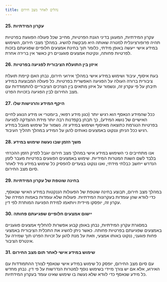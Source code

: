 ```yaml
---
title: נהלים לאחר מצב חירום
---
```


#### 25. **עקרון המידתיות**
עקרון המידתיות, המעוגן בדיני הגנת הפרטיות, מחייב שכל פעולה הפוגעת בפרטיות תהיה פרופורציונלית למטרה שאותה היא מבקשת להשיג. במהלך מצבי חירום, השימוש במידע אישי ייעשה באופן מידתי, כלומר תוך בחינת אמצעים חלופיים שפגיעתם בזכות לפרטיות פחותה, ונקיטת אמצעים פוגעניים רק כאשר אין ברירה אחרת.

#### 26. **איזון בין התועלת הציבורית לפגיעה בפרטיות**
בעת איסוף, עיבוד ושימוש במידע אישי במהלך אירועי חירום, נבחן האם קיימת תועלת ציבורית ברורה העולה על הפגיעה האפשרית בפרטיות. כל פעולה המבוצעת במידע תיבחן על פי עקרון זה, ונשמור על איזון מתאים בין הצרכים הציבוריים להתמודדות עם מצב החירום לבין הפגיעה בזכויות הפרט.

#### 27. **היקף המידע והרגישות שלו**
ככל שהמידע הנאסף הוא רגיש יותר (כגון מידע רפואי, ביומטרי או מידע הנוגע לחיים האישיים של נושא המידע), כך תבחן בקפדנות רבה יותר מידת ההצדקה לפגיעה בפרטיות הנגרמת כתוצאה מאיסוף ושימוש במידע זה. נשמור על שימוש מוגבל במידע רגיש ככל הניתן וננקוט באמצעים נאותים להגן על המידע במהלך תהליך העיבוד.

#### 28. **משך הזמן שבו נעשה שימוש במידע**
אנו מתחייבים כי השימוש במידע אישי במהלך מצב חירום יוגבל לפרק הזמן ההכרחי בלבד לשם השגת המטרות המידיות. שימוש באמצעים הפוגעים בפרטיות מעבר לזמן הנדרש ייחשב כבלתי מידתי, ואנו ננקוט בצעדים להפסיק כל שימוש במידע מיד לאחר סיום מצב החירום.

#### 29. **בחינה שוטפת של עקרון המידתיות**
במהלך מצב חירום, תבוצע בחינה שוטפת של הפעולות הננקטות במידע האישי שנאסף, כדי לוודא שהן עומדות בעקרונות המידתיות. פעולות שלא עומדות באמות המידה של עקרון זה, יופסקו מיידית ויותאמו למידת הפגיעה המותרת לפי דין.

#### 30. **יישום אמצעים חלופיים שפגיעתם פחותה**
במסגרת עקרון המידתיות, נבחן באופן קבוע אפשרות להחליף אמצעים פוגעניים באמצעים שפגיעתם בפרטיות פחותה. כאשר ניתן להשיג את התכלית הציבורית באמצעי פחות פוגעני, ננקוט באותו אמצעי, וזאת על מנת להגן על זכויות הפרט תוך שמירה על אינטרס הציבור.

#### 31. **שימוש במידע אישי לאחר תום מצב החירום**
עם סיום מצב החירום, יופסק כל שימוש במידע אישי שנאסף לצורך ההתמודדות עם האירוע, אלא אם יש צורך מיידי בשימוש נוסף למטרות הנדרשות על פי דין. נבחן מחדש כל מידע שנאסף כדי לוודא שלא נעשה בו שימוש שאינו עומד בעקרון המידתיות.